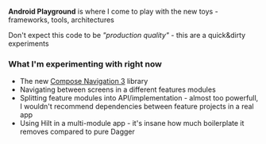 **Android Playground** is where I come to play with the new toys - frameworks, tools, architectures

Don't expect this code to be *"production quality"* - this are a quick&dirty experiments


### What I'm experimenting with right now
- The new [Compose Navigation 3](https://developer.android.com/guide/navigation/navigation-3) library
- Navigating between screens in a different features modules
- Splitting feature modules into API/implementation - almost too powerfull, I wouldn't recommend dependencies between feature projects in a real app
- Using Hilt in a multi-module app - it's insane how much boilerplate it removes compared to pure Dagger

